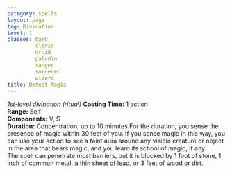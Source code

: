 ```yaml
---
category: spells
layout: page
tag: Divination
level: 1
classes: bard
         cleric
         druid
         paladin
         ranger
         sorcerer
         wizard
title: Detect Magic 
---
```

_1st-level divination (ritual)_ 
**Casting Time:** 1 action    
**Range:** Self    
**Components:** V, S    
**Duration:** Concentration, up to 10 minutes 
For the duration, you sense the presence of magic within 30 feet of you. If you sense magic in this way, you can use your action to see a faint aura around any visible creature or object in the area that bears magic, and you learn its school of magic, if any.    
The spell can penetrate most barriers, but it is blocked by 1 foot of stone, 1 inch of common metal, a thin sheet of lead, or 3 feet of wood or dirt. 
